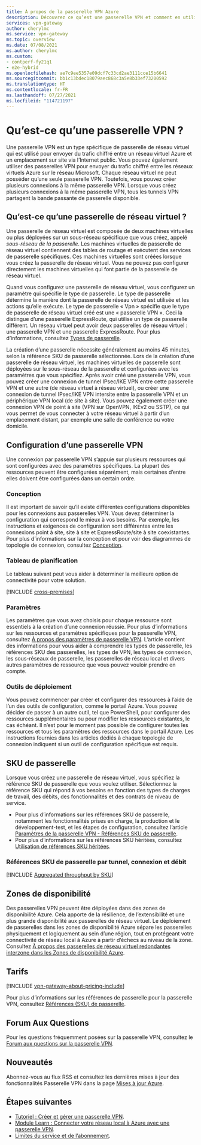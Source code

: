 ```yaml
---
title: À propos de la passerelle VPN Azure
description: Découvrez ce qu’est une passerelle VPN et comment en utiliser une pour vous connecter à des réseaux virtuels VPN IPsec IKE de site à site, de réseau virtuel à réseau virtuel et de point à site.
services: vpn-gateway
author: cherylmc
ms.service: vpn-gateway
ms.topic: overview
ms.date: 07/08/2021
ms.author: cherylmc
ms.custom:
- contperf-fy21q1
- e2e-hybrid
ms.openlocfilehash: ae7c9ee5357e09dcf7c33cd2ae3111cce15b6641
ms.sourcegitcommit: bb1c13bdec18079aec868c3a5e8b33ef73200592
ms.translationtype: HT
ms.contentlocale: fr-FR
ms.lasthandoff: 07/27/2021
ms.locfileid: "114721197"
---
```

# <a name="what-is-vpn-gateway"></a>Qu’est-ce qu’une passerelle VPN ?

Une passerelle VPN est un type spécifique de passerelle de réseau virtuel qui est utilisé pour envoyer du trafic chiffré entre un réseau virtuel Azure et un emplacement sur site via l’Internet public. Vous pouvez également utiliser des passerelles VPN pour envoyer du trafic chiffré entre les réseaux virtuels Azure sur le réseau Microsoft. Chaque réseau virtuel ne peut posséder qu’une seule passerelle VPN. Toutefois, vous pouvez créer plusieurs connexions à la même passerelle VPN. Lorsque vous créez plusieurs connexions à la même passerelle VPN, tous les tunnels VPN partagent la bande passante de passerelle disponible.

## <a name="what-is-a-virtual-network-gateway"></a><a name="whatis"></a>Qu’est-ce qu’une passerelle de réseau virtuel ?

Une passerelle de réseau virtuel est composée de deux machines virtuelles ou plus déployées sur un sous-réseau spécifique que vous créez, appelé *sous-réseau de la passerelle*. Les machines virtuelles de passerelle de réseau virtuel contiennent des tables de routage et exécutent des services de passerelle spécifiques. Ces machines virtuelles sont créées lorsque vous créez la passerelle de réseau virtuel. Vous ne pouvez pas configurer directement les machines virtuelles qui font partie de la passerelle de réseau virtuel.

Quand vous configurez une passerelle de réseau virtuel, vous configurez un paramètre qui spécifie le type de passerelle. Le type de passerelle détermine la manière dont la passerelle de réseau virtuel est utilisée et les actions qu’elle exécute. Le type de passerelle « Vpn » spécifie que le type de passerelle de réseau virtuel créé est une « passerelle VPN ». Ceci la distingue d’une passerelle ExpressRoute, qui utilise un type de passerelle différent. Un réseau virtuel peut avoir deux passerelles de réseau virtuel : une passerelle VPN et une passerelle ExpressRoute. Pour plus d’informations, consultez [Types de passerelle](vpn-gateway-about-vpn-gateway-settings.md#gwtype).

La création d’une passerelle nécessite généralement au moins 45 minutes, selon la référence SKU de passerelle sélectionnée. Lors de la création d’une passerelle de réseau virtuel, les machines virtuelles de passerelle sont déployées sur le sous-réseau de la passerelle et configurées avec les paramètres que vous spécifiez. Après avoir créé une passerelle VPN, vous pouvez créer une connexion de tunnel IPsec/IKE VPN entre cette passerelle VPN et une autre (de réseau virtuel à réseau virtuel), ou créer une connexion de tunnel IPsec/IKE VPN intersite entre la passerelle VPN et un périphérique VPN local (de site à site). Vous pouvez également créer une connexion VPN de point à site (VPN sur OpenVPN, IKEv2 ou SSTP), ce qui vous permet de vous connecter à votre réseau virtuel à partir d’un emplacement distant, par exemple une salle de conférence ou votre domicile.

## <a name="configuring-a-vpn-gateway"></a><a name="configuring"></a>Configuration d’une passerelle VPN

Une connexion par passerelle VPN s’appuie sur plusieurs ressources qui sont configurées avec des paramètres spécifiques. La plupart des ressources peuvent être configurées séparément, mais certaines d’entre elles doivent être configurées dans un certain ordre.

### <a name="design"></a><a name="diagrams"></a>Conception

Il est important de savoir qu’il existe différentes configurations disponibles pour les connexions aux passerelles VPN. Vous devez déterminer la configuration qui correspond le mieux à vos besoins. Par exemple, les instructions et exigences de configuration sont différentes entre les connexions point à site, site à site et ExpressRoute/site à site coexistantes. Pour plus d’informations sur la conception et pour voir des diagrammes de topologie de connexion, consultez [Conception](design.md).

### <a name="planning-table"></a><a name="planningtable"></a>Tableau de planification

Le tableau suivant peut vous aider à déterminer la meilleure option de connectivité pour votre solution.

[!INCLUDE [cross-premises](../../includes/vpn-gateway-cross-premises-include.md)]

### <a name="settings"></a><a name="settings"></a>Paramètres

Les paramètres que vous avez choisis pour chaque ressource sont essentiels à la création d’une connexion réussie. Pour plus d’informations sur les ressources et paramètres spécifiques pour la passerelle VPN, consultez [À propos des paramètres de passerelle VPN](vpn-gateway-about-vpn-gateway-settings.md). L’article contient des informations pour vous aider à comprendre les types de passerelle, les références SKU des passerelles, les types de VPN, les types de connexion, les sous-réseaux de passerelle, les passerelles de réseau local et divers autres paramètres de ressource que vous pouvez vouloir prendre en compte.

### <a name="deployment-tools"></a><a name="tools"></a>Outils de déploiement

Vous pouvez commencer par créer et configurer des ressources à l’aide de l’un des outils de configuration, comme le portail Azure. Vous pouvez décider de passer à un autre outil, tel que PowerShell, pour configurer des ressources supplémentaires ou pour modifier les ressources existantes, le cas échéant. Il n’est pour le moment pas possible de configurer toutes les ressources et tous les paramètres des ressources dans le portail Azure. Les instructions fournies dans les articles dédiés à chaque topologie de connexion indiquent si un outil de configuration spécifique est requis.

## <a name="gateway-skus"></a><a name="gwsku"></a>SKU de passerelle

Lorsque vous créez une passerelle de réseau virtuel, vous spécifiez la référence SKU de passerelle que vous voulez utiliser. Sélectionnez la référence SKU qui répond à vos besoins en fonction des types de charges de travail, des débits, des fonctionnalités et des contrats de niveau de service.

* Pour plus d’informations sur les références SKU de passerelle, notamment les fonctionnalités prises en charge, la production et le développement-test, et les étapes de configuration, consultez l’article [Paramètres de la passerelle VPN - Références SKU de passerelle](vpn-gateway-about-vpn-gateway-settings.md#gwsku).
* Pour plus d’informations sur les références SKU héritées, consultez [Utilisation de références SKU héritées](vpn-gateway-about-skus-legacy.md).

### <a name="gateway-skus-by-tunnel-connection-and-throughput"></a><a name="benchmark"></a>Références SKU de passerelle par tunnel, connexion et débit

[!INCLUDE [Aggregated throughput by SKU](../../includes/vpn-gateway-table-gwtype-aggtput-include.md)]

## <a name="availability-zones"></a><a name="availability"></a> Zones de disponibilité

Des passerelles VPN peuvent être déployées dans des zones de disponibilité Azure. Cela apporte de la résilience, de l’extensibilité et une plus grande disponibilité aux passerelles de réseau virtuel. Le déploiement de passerelles dans les zones de disponibilité Azure sépare les passerelles physiquement et logiquement au sein d’une région, tout en protégeant votre connectivité de réseau local à Azure à partir d’échecs au niveau de la zone. Consultez [À propos des passerelles de réseau virtuel redondantes interzone dans les Zones de disponibilité Azure](about-zone-redundant-vnet-gateways.md).

## <a name="pricing"></a><a name="pricing"></a>Tarifs

[!INCLUDE [vpn-gateway-about-pricing-include](../../includes/vpn-gateway-about-pricing-include.md)]

Pour plus d’informations sur les références de passerelle pour la passerelle VPN, consultez [Références (SKU) de passerelle](vpn-gateway-about-vpn-gateway-settings.md#gwsku).

## <a name="faq"></a><a name="faq"></a>Forum Aux Questions

Pour les questions fréquemment posées sur la passerelle VPN, consultez le [Forum aux questions sur la passerelle VPN](vpn-gateway-vpn-faq.md).

## <a name="whats-new"></a><a name="new"></a>Nouveautés

Abonnez-vous au flux RSS et consultez les dernières mises à jour des fonctionnalités Passerelle VPN dans la page [Mises à jour Azure](https://azure.microsoft.com/updates/?category=networking&query=VPN%20Gateway).

## <a name="next-steps"></a>Étapes suivantes

- [Tutoriel : Créer et gérer une passerelle VPN](tutorial-create-gateway-portal.md).
- [Module Learn : Connecter votre réseau local à Azure avec une passerelle VPN](/learn/modules/connect-on-premises-network-with-vpn-gateway/).
- [Limites du service et de l’abonnement](../azure-resource-manager/management/azure-subscription-service-limits.md#networking-limits).

